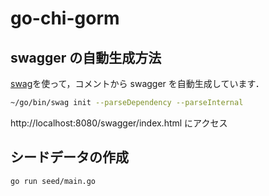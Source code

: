 # go-chi-gorm

## swagger の自動生成方法

[swag](https://github.com/swaggo/swag)を使って，コメントから swagger を自動生成しています．

```bash
~/go/bin/swag init --parseDependency --parseInternal
```

http://localhost:8080/swagger/index.html にアクセス

## シードデータの作成

```bash
go run seed/main.go
```
